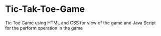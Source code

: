 # Tic-Tak-Toe-Game
Tic Toe Game using HTML and CSS for view of the game and Java Script for the perform operation in the game

